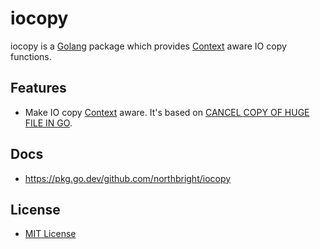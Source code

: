 # iocopy

iocopy is a [Golang](https://golang.org) package which provides [Context](https://pkg.go.dev/context#Context) aware IO copy functions.

## Features
* Make IO copy [Context](https://pkg.go.dev/context#Context) aware.
  It's based on [CANCEL COPY OF HUGE FILE IN GO](https://ixday.github.io/post/golang-cancel-copy/).  

## Docs
* <https://pkg.go.dev/github.com/northbright/iocopy>

## License
* [MIT License](LICENSE)
